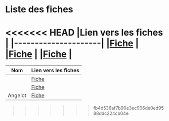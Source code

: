 # Liste des fiches

<<<<<<< HEAD
|Lien vers les fiches |
|---------------------|
|[Fiche](./MICHEL.md)   |
|[Fiche](./FINOANA.md)  |
|[Fiche](./IHAJAINA.md)  |
=======
|Nom|Lien vers les fiches |
|---|---------------------|
||[Fiche](./MICHEL.md)   |
||[Fiche](./FINOANA.md)  |
|Angelot|[Fiche](./ANGELOT.md)  |
>>>>>>> fb4d536af7b90e3ec906de0ed9588ddc224cb04e
